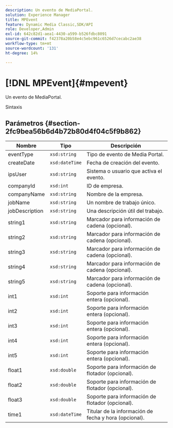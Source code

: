 ```yaml
---
description: Un evento de MediaPortal.
solution: Experience Manager
title: MPEvent
feature: Dynamic Media Classic,SDK/API
role: Developer,Admin
exl-id: 642c82d1-aea1-4430-a599-b526fdbc8091
source-git-commit: f42378a20b58e4c5ebc961c6526d7cecabc2ae38
workflow-type: tm+mt
source-wordcount: '131'
ht-degree: 14%

---
```


# [!DNL MPEvent]{#mpevent}

Un evento de MediaPortal.

Sintaxis

## Parámetros {#section-2fc9bea56b6d4b72b80d4f04c5f9b862}

| Nombre | Tipo | Descripción |
|---|---|---|
| eventType | `xsd:string` | Tipo de evento de Media Portal. |
| createDate | `xsd:dateTime` | Fecha de creación del evento. |
| ipsUser | `xsd:string` | Sistema o usuario que activa el evento. |
| companyId | `xsd:int` | ID de empresa. |
| companyName | `xsd:string` | Nombre de la empresa. |
| jobName | `xsd:string` | Un nombre de trabajo único. |
| jobDescription | `xsd:string` | Una descripción útil del trabajo. |
| string1 | `xsd:string` | Marcador para información de cadena (opcional). |
| string2 | `xsd:string` | Marcador para información de cadena (opcional). |
| string3 | `xsd:string` | Marcador para información de cadena (opcional). |
| string4 | `xsd:string` | Marcador para información de cadena (opcional). |
| string5 | `xsd:string` | Marcador para información de cadena (opcional). |
| int1 | `xsd:int` | Soporte para información entera (opcional). |
| int2 | `xsd:int` | Soporte para información entera (opcional). |
| int3 | `xsd:int` | Soporte para información entera (opcional). |
| int4 | `xsd:int` | Soporte para información entera (opcional). |
| int5 | `xsd:int` | Soporte para información entera (opcional). |
| float1 | `xsd:double` | Soporte para información de flotador (opcional). |
| float2 | `xsd:double` | Soporte para información de flotador (opcional). |
| float3 | `xsd:double` | Soporte para información de flotador (opcional). |
| time1 | `xsd:dateTime` | Titular de la información de fecha y hora (opcional). |
